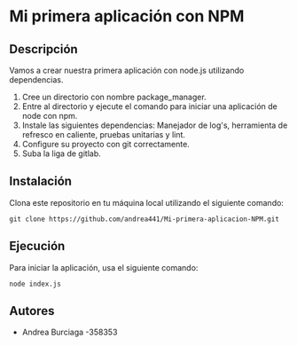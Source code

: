 # Mi primera aplicación con NPM

## Descripción

Vamos a crear nuestra primera aplicación con node.js utilizando dependencias.
1) Cree un directorio con nombre package_manager.
2) Entre al directorio y ejecute el comando para iniciar una aplicación de node con npm.
3) Instale las siguientes dependencias: Manejador de log's, herramienta de refresco en caliente, pruebas unitarias y lint.
4) Configure su proyecto con git correctamente.
5) Suba la liga de gitlab.

## Instalación

Clona este repositorio en tu máquina local utilizando el siguiente comando:

```
git clone https://github.com/andrea441/Mi-primera-aplicacion-NPM.git
```

## Ejecución 
Para iniciar la aplicación, usa el siguiente comando:
```
node index.js
```

## Autores
* Andrea Burciaga -358353
